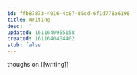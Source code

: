 ```yaml
---
id: ffb87873-4016-4c87-85cd-6f1d778a6198
title: Writing
desc: ''
updated: 1611640955158
created: 1611640404402
stub: false
---
```


thoughs on [[writing]]
